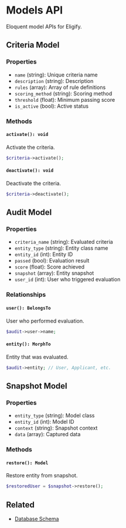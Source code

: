 # Models API

Eloquent model APIs for Eligify.

## Criteria Model

### Properties

- `name` (string): Unique criteria name
- `description` (string): Description
- `rules` (array): Array of rule definitions
- `scoring_method` (string): Scoring method
- `threshold` (float): Minimum passing score
- `is_active` (bool): Active status

### Methods

#### `activate(): void`

Activate the criteria.

```php
$criteria->activate();
```

#### `deactivate(): void`

Deactivate the criteria.

```php
$criteria->deactivate();
```

## Audit Model

### Properties

- `criteria_name` (string): Evaluated criteria
- `entity_type` (string): Entity class name
- `entity_id` (int): Entity ID
- `passed` (bool): Evaluation result
- `score` (float): Score achieved
- `snapshot` (array): Entity snapshot
- `user_id` (int): User who triggered evaluation

### Relationships

#### `user(): BelongsTo`

User who performed evaluation.

```php
$audit->user->name;
```

#### `entity(): MorphTo`

Entity that was evaluated.

```php
$audit->entity; // User, Applicant, etc.
```

## Snapshot Model

### Properties

- `entity_type` (string): Model class
- `entity_id` (int): Model ID
- `context` (string): Snapshot context
- `data` (array): Captured data

### Methods

#### `restore(): Model`

Restore entity from snapshot.

```php
$restoredUser = $snapshot->restore();
```

## Related

- [Database Schema](../database-schema.md)
